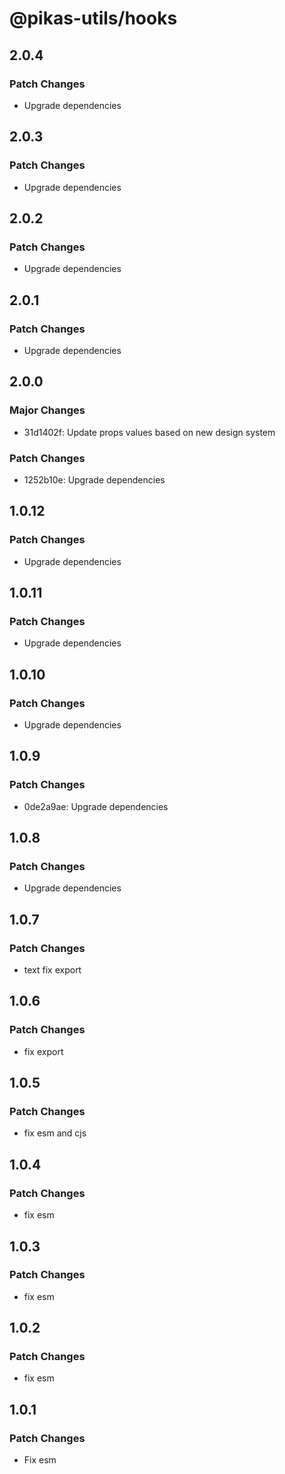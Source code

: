 # @pikas-utils/hooks

## 2.0.4

### Patch Changes

- Upgrade dependencies

## 2.0.3

### Patch Changes

- Upgrade dependencies

## 2.0.2

### Patch Changes

- Upgrade dependencies

## 2.0.1

### Patch Changes

- Upgrade dependencies

## 2.0.0

### Major Changes

- 31d1402f: Update props values based on new design system

### Patch Changes

- 1252b10e: Upgrade dependencies

## 1.0.12

### Patch Changes

- Upgrade dependencies

## 1.0.11

### Patch Changes

- Upgrade dependencies

## 1.0.10

### Patch Changes

- Upgrade dependencies

## 1.0.9

### Patch Changes

- 0de2a9ae: Upgrade dependencies

## 1.0.8

### Patch Changes

- Upgrade dependencies

## 1.0.7

### Patch Changes

- text fix export

## 1.0.6

### Patch Changes

- fix export

## 1.0.5

### Patch Changes

- fix esm and cjs

## 1.0.4

### Patch Changes

- fix esm

## 1.0.3

### Patch Changes

- fix esm

## 1.0.2

### Patch Changes

- fix esm

## 1.0.1

### Patch Changes

- Fix esm
